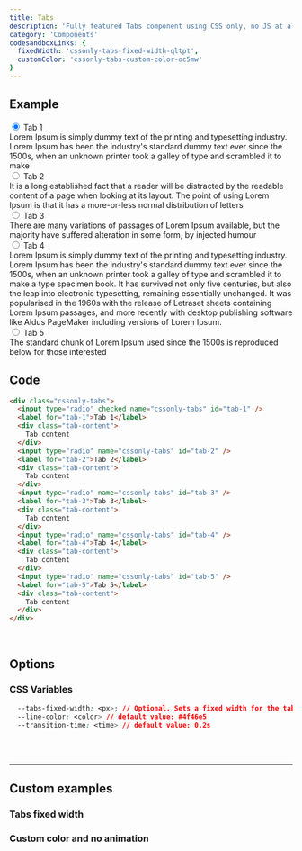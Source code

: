 ```yaml
---
title: Tabs
description: 'Fully featured Tabs component using CSS only, no JS at all'
category: 'Components'
codesandboxLinks: {
  fixedWidth: 'cssonly-tabs-fixed-width-qltpt',
  customColor: 'cssonly-tabs-custom-color-oc5mw'
}
---
```


## Example
<div class="p-10 text-justify">
  <div class="cssonly-tabs">
    <input type="radio" checked name="cssonly-tabs" id="tab-1" />
    <label for="tab-1">Tab 1</label>
    <div class="tab-content">
      Lorem Ipsum is simply dummy text of the printing and typesetting
      industry. Lorem Ipsum has been the industry's standard dummy text ever
      since the 1500s, when an unknown printer took a galley of type and
      scrambled it to make
    </div>
    <input type="radio" name="cssonly-tabs" id="tab-2" />
    <label for="tab-2">Tab 2</label>
    <div class="tab-content">
      It is a long established fact that a reader will be distracted by the
      readable content of a page when looking at its layout. The point of
      using Lorem Ipsum is that it has a more-or-less normal distribution of
      letters
    </div>
    <input type="radio" name="cssonly-tabs" id="tab-3" />
    <label for="tab-3">Tab 3</label>
    <div class="tab-content">
      There are many variations of passages of Lorem Ipsum available, but
      the majority have suffered alteration in some form, by injected humour
    </div>
    <input type="radio" name="cssonly-tabs" id="tab-4" />
    <label for="tab-4">Tab 4</label>
    <div class="tab-content">
      Lorem Ipsum is simply dummy text of the printing and typesetting
      industry. Lorem Ipsum has been the industry's standard dummy text ever
      since the 1500s, when an unknown printer took a galley of type and
      scrambled it to make a type specimen book. It has survived not only
      five centuries, but also the leap into electronic typesetting,
      remaining essentially unchanged. It was popularised in the 1960s with
      the release of Letraset sheets containing Lorem Ipsum passages, and
      more recently with desktop publishing software like Aldus PageMaker
      including versions of Lorem Ipsum.
    </div>
    <input type="radio" name="cssonly-tabs" id="tab-5" />
    <label for="tab-5">Tab 5</label>
    <div class="tab-content">
      The standard chunk of Lorem Ipsum used since the 1500s is reproduced
      below for those interested
    </div>
  </div>
</div>

## Code
```html
<div class="cssonly-tabs">
  <input type="radio" checked name="cssonly-tabs" id="tab-1" />
  <label for="tab-1">Tab 1</label>
  <div class="tab-content">
    Tab content
  </div>
  <input type="radio" name="cssonly-tabs" id="tab-2" />
  <label for="tab-2">Tab 2</label>
  <div class="tab-content">
    Tab content
  </div>
  <input type="radio" name="cssonly-tabs" id="tab-3" />
  <label for="tab-3">Tab 3</label>
  <div class="tab-content">
    Tab content
  </div>
  <input type="radio" name="cssonly-tabs" id="tab-4" />
  <label for="tab-4">Tab 4</label>
  <div class="tab-content">
    Tab content
  </div>
  <input type="radio" name="cssonly-tabs" id="tab-5" />
  <label for="tab-5">Tab 5</label>
  <div class="tab-content">
    Tab content
  </div>
</div>
```

<br>

## Options

### CSS Variables
```css
  --tabs-fixed-width: <px>; // Optional. Sets a fixed width for the tabs pans, instead of a relative part width.
  --line-color: <color> // default value: #4f46e5
  --transition-time: <time> // default value: 0.2s
```
<br>
<br>


---

## Custom examples

### Tabs fixed width
<app-code-sandbox :url="codesandboxLinks.fixedWidth" iframe-height="280px"></app-code-sandbox>

### Custom color and no animation
<app-code-sandbox :url="codesandboxLinks.customColor" iframe-height="280px"></app-code-sandbox>
